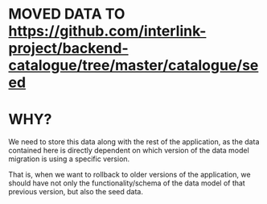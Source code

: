 # MOVED DATA TO https://github.com/interlink-project/backend-catalogue/tree/master/catalogue/seed

# WHY?

We need to store this data along with the rest of the application, as the data contained here is directly dependent on which version of the data model migration is using a specific version.

That is, when we want to rollback to older versions of the application, we should have not only the functionality/schema of the data model of that previous version, but also the seed data.
